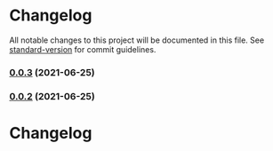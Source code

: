 # Changelog

All notable changes to this project will be documented in this file. See [standard-version](https://github.com/conventional-changelog/standard-version) for commit guidelines.

### [0.0.3](https://github.com/Foreinyel/react-use-shared-state/compare/v0.0.2...v0.0.3) (2021-06-25)

### [0.0.2](https://github.com/Foreinyel/react-use-shared-state/compare/v1.0.1...v0.0.2) (2021-06-25)

# Changelog